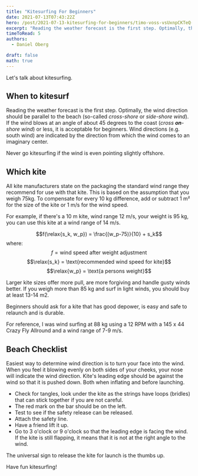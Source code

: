 ```yaml
---
title: "Kitesurfing For Beginners"
date: 2021-07-13T07:43:22Z
hero: /post/2021-07-13-kitesurfing-for-beginners/timo-voss-vsUxnpCKTeQ-unsplash.jpg
excerpt: "Reading the weather forecast is the first step. Optimally, the wind direction should be parallel to the beach (so-called cross-shore or side-shore wind). If the wind blows at an angle of about 45 degrees to the coast (cross-shore wind) or less, it is acceptable for beginners."
timeToRead: 5
authors:
  - Daniel Oberg

draft: false
math: true
---
```


Let's talk about kitesurfing.

When to kitesurf
-----------------
Reading the weather forecast is the first step. Optimally, the wind direction should be parallel to the beach (so-called *cross-shore* or *side-shore wind*). If the wind blows at an angle of about 45 degrees to the coast (*cross **on**-shore wind*) or less, it is acceptable for beginners.
Wind directions (e.g. south wind) are indicated by the direction from which the wind comes to an imaginary center.

Never go kitesurfing if the wind is even pointing slightly offshore.

Which kite
-----------
All kite manufacturers state on the packaging the standard wind range they recommend for use with that kite. This is based on the assumption that you weigh 75kg. To compensate for every 10 kg difference, add or subtract 1 m² for the size of the kite or 1 m/s for the wind speed.

For example, if there's a 10 m kite, wind range 12 m/s, your weight is 95 kg, you can use this kite at a wind range of 14 m/s.

$$f(\relax{s_k, w_p}) = \frac{(w_p-75)}{10} + s_k$$
where:
$$f = \text{wind speed after weight adjustment}$$
$$\relax{s_k} = \text{recommended wind speed for kite}$$
$$\relax{w_p} = \text{a persons weight}$$


Larger kite sizes offer more pull, are more forgiving and handle gusty winds better. If you weigh more than 85 kg and surf in light winds, you should buy at least 13-14 m2.

Beginners should ask for a kite that has good depower, is easy and safe to relaunch and is durable.

For reference, I was wind surfing at 88 kg using a 12 RPM with a 145 x 44 Crazy Fly Allround and a wind range of 7-9 m/s.

Beach Checklist
----------------

Easiest way to determine wind direction is to turn your face into the wind. When you feel it blowing evenly on both sides of your cheeks, your nose will indicate the wind direction.
Kite's leading edge should be against the wind so that it is pushed down. Both when inflating and before launching.

* Check for tangles, look under the kite as the strings have loops (bridles) that can stick together if you are not careful.
* The red mark on the bar should be on the left. 
* Test to see if the safety release can be released.
* Attach the safety line.
* Have a friend lift it up.
* Go to 3 o'clock or 9 o'clock so that the leading edge is facing the wind. If the kite is still flapping, it means that it is not at the right angle to the wind.

The universal sign to release the kite for launch is the thumbs up.

Have fun kitesurfing!